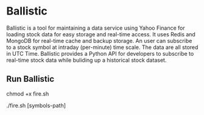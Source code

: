 # Ballistic

Ballistic is a tool for maintaining a data service using Yahoo Finance for loading stock data for easy storage and real-time access. It uses Redis and MongoDB for real-time cache and backup storage. An user can subscribe to a stock symbol at intraday (per-minute) time scale. The data are all stored in UTC Time. Ballistic provides a Python API for developers to subscribe to real-time stock data while buliding up a historical stock dataset.

## Run Ballistic

chmod +x fire.sh

./fire.sh [symbols-path]
